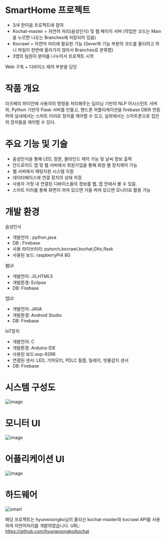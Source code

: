# SmartHome 프로젝트

- 3/4 한이음 프로젝트에 참여
- Kochat-master = 자연어 처리(음성인식) 및 웹 페이지 서버 (작업한 코드는 Main을 누르면 나오는 Branches에 저장되어 있음) 
- Kocrawl = 자연어 처리에 필요한 기능 (Sever와 기능 부분의 코드를 올리려고 하니 파일이 한번에 올라가지 않아서 Branches로 분류함)
- 3명의 팀원이 분야를 나누어서 프로젝트 시작


Web 구축 + 디바이스 제어 부분을 담당


# 작품 개요

라즈베리 파이안에 사용자의 명령을 처리해주는 딥러닝 기반의 NLP 어시스턴트 서버와, Python 기반의 Flask 서버를 만들고, 
핸드폰 어플리케이션을 firebase DB와 연동하여 실내에서는 스마트 미러로 장치를 제어할 수 있고, 
실외에서는 스마트폰으로 집안의 장치들을 제어할 수 있다.


# 주요 기능 및 기술

-	음성인식을 통해 LED, 창문, 블라인드 제어 가능 및 날씨 정보 출력
-	안드로이드 앱 및 웹 서버에서 회원가입을 통해 회원 별 장치제어 가능
-	웹 서버에서 채팅지원 시스템 지원
-	데이터베이스에 연결 장치의 상태 저장
-	사용자 가정 내 연결된 디바이스들의 정보를 웹, 앱 안에서 볼 수 있음.
-	스마트 미러를 통해 화면이 꺼져 있으면 거울 켜져 있으면 모니터로 활용 가능 


# 개발 환경

음성인식
- 개발언어 : python,java
- DB : Firebase
- 사용 라이브러리: pytorch,kocrawl,kochat,Gtts,flask
- 사용된 보드: raspberryPi4 8G

웹UI
- 개발언어: JS,HTML5
- 개발환경: Eclipse
- DB: Firebase

앱UI
- 개발언어: JAVA
- 개발환경: Android Studio
- DB: Firebase

IoT장치
- 개발언어: C
- 개발환경: Arduino IDE
- 사용된 보드:esp-8266
- 연결된 센서: LED, 기어모터, PDLC 필름, 릴레이, 빗물감지 센서
- DB: Firebase


# 시스템 구성도

![image](https://user-images.githubusercontent.com/116075431/197699175-081d967e-5c20-48cf-b5bc-ebbdf4bbb7f9.png)


# 모니터 UI

![image](https://user-images.githubusercontent.com/116075431/197977836-7c1fe859-79cd-4c2b-8e29-953bea8c1886.png)


# 어플리케이션 UI

![image](https://user-images.githubusercontent.com/116075431/197977967-385f5280-6526-4c6f-8beb-cb8fed4a3a5f.png)


# 하드웨어

![smart](https://user-images.githubusercontent.com/116075431/201556616-192f1785-10f4-42fb-8a71-709994504338.jpg)
 


해당 프로젝트는 hyunwoongko님이 올리신 kochat-master와 kocrawl API를 사용하여 자연어처리를 개발하였습니다. 
URL: https://github.com/hyunwoongko/kochat
